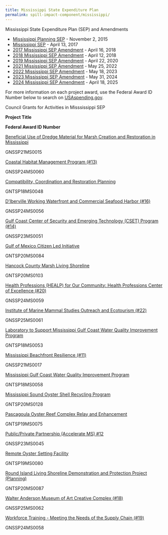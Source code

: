 ```yaml
---
title: Mississippi State Expenditure Plan
permalink: spill-impact-component/mississippi/
---
```


Mississippi State Expenditure Plan (SEP) and Amendments

- [Mississippi Planning SEP](/sites/default/files/2025-01/MS_PSEP_Plan%209.21.2015.pdf) - November 2, 2015
- [Mississippi SEP](/sites/default/files/2025-01/SEP_MS_20170427.pdf) - April 13, 2017
- [2017 Mississippi SEP Amendment](/sites/default/files/2025-01/MS%20State%20Expenditure%20Plan%20Amendment%202017%202.12.18_FINAL_508Compliance.pdf) - April 16, 2018
- [2018 Mississippi SEP Amendment](/sites/default/files/2025-01/MS%20SEP%202018%20Amendment%20Final%2002.08.19-508.pdf) - April 12, 2018
- [2019 Mississippi SEP Amendment](/sites/default/files/2025-01/State%20Expenditure%20Plan%20Amendment%20MS%202019%20FINAL%20for%20Submission%202.25.2020_508.pdf) - April 22, 2020
- [2021 Mississippi SEP Amendment](/sites/default/files/2025-01/MS_SEP_2021_Amendment_FINAL_04262022.pdf) - May 25, 2022
- [2022 Mississippi SEP Amendment](/sites/default/files/2025-01/MS_SEP_2022%20Amendment.pdf) - May 18, 2023
- [2023 Mississippi SEP Amendment](/sites/default/files/2025-01/MS_2023_State%20Expenditure%20Plan%20Amendment%20for%20Council%20Submission%205.2.2024.pdf) - May 31, 2024
- [2024 Mississippi SEP Amendment](/sites/default/files/2025-05/2024%20Mississippi%20State%20Expenditure%20Plan%20Amendment%20for%20Council%20Submission%204.3.2025%20Final.pdf) - April 18, 2025

For more information on each project award, use the Federal Award ID Number below to search on [USAspending.gov](https://www.usaspending.gov/search/?hash=d0cede4de5827d24bbd9d27076bf18f2).

Council Grants for Activities in Misssissippi SEP

**Project Title**

**Federal Award ID Number**

[Beneficial Use of Dredge Material for Marsh Creation and Restoration in Mississippi](/sites/default/files/2025-01/MS%20SEP%202018%20Amendment%20Final%2002.08.19-508.pdf#page=23)

GNSSP21MS0015

[Coastal Habitat Management Program (#13)](/sites/default/files/2025-01/MS_SEP_2021_Amendment_FINAL_04262022.pdf#page=17)

GNSSP24MS0060

[Compatibility, Coordination and Restoration Planning](/sites/default/files/2025-01/MS%20State%20Expenditure%20Plan%20Amendment%202017%202.12.18_FINAL_508Compliance.pdf#page=19)

GNTSP18MS0048

[D’Iberville Working Waterfront and Commercial Seafood Harbor (#16)](/sites/default/files/2025-01/MS_2023_State%20Expenditure%20Plan%20Amendment%20for%20Council%20Submission%205.2.2024.pdf#page=17)

GNSSP24MS0056

[Gulf Coast Center of Security and Emerging Technology (CSET) Program (#14)](/sites/default/files/2025-01/MS_SEP_2021_Amendment_FINAL_04262022.pdf#page=20)

GNSSP23MS0051

[Gulf of Mexico Citizen Led Initiative](/sites/default/files/2025-01/MS%20State%20Expenditure%20Plan%20Amendment%202017%202.12.18_FINAL_508Compliance.pdf#page=21)

GNTSP20MS0084

[Hancock County Marsh Living Shoreline](https://www.mdeq.ms.gov/wp-content/uploads/2019/09/2018-Mississippi-State-Expenditure-Plan-Amendment.pdf#page=27)

GNTSP20MS0103

[Health Professions (HEALP) for Our Community: Health Professions Center of Excellence (#20)](/sites/default/files/2025-01/MS_SEP_2022%20Amendment.pdf#page=23)

GNSSP24MS0059

[Institute of Marine Mammal Studies Outreach and Ecotourism (#22)](/sites/default/files/2025-01/MS_SEP_2022%20Amendment.pdf#page=27)

GNSSP25MS0061

[Laboratory to Support Mississippi Gulf Coast Water Quality Improvement Program](/sites/default/files/2025-01/SEP_MS_20170427.pdf#page=17)

GNTSP18MS0053

[Mississippi Beachfront Resilience (#11)](/sites/default/files/2025-01/MS_SEP_2021_Amendment_FINAL_04262022.pdf#page=15)

GNSSP21MS0017

[Mississippi Gulf Coast Water Quality Improvement Program](/sites/default/files/2025-01/SEP_MS_20170427.pdf#page=17)

GNTSP18MS0058

[Mississippi Sound Oyster Shell Recycling Program](https://www.mdeq.ms.gov/wp-content/uploads/2019/09/2018-Mississippi-State-Expenditure-Plan-Amendment.pdf#page=19)

GNTSP20MS0128

[Pascagoula Oyster Reef Complex Relay and Enhancement](/sites/default/files/2025-01/SEP_MS_20170427.pdf#page=21)

GNTSP19MS0075

[Public/Private Partnership (Accelerate MS) #12](/sites/default/files/2025-01/MS_SEP_2021_Amendment_FINAL_04262022.pdf#page=16)

GNSSP23MS0045

[Remote Oyster Setting Facility](/sites/default/files/2025-01/MS%20State%20Expenditure%20Plan%20Amendment%202017%202.12.18_FINAL_508Compliance.pdf#page=26)

GNTSP19MS0080

[Round Island Living Shoreline Demonstration and Protection Project (Planning)](/sites/default/files/2025-01/MS%20State%20Expenditure%20Plan%20Amendment%202017%202.12.18_FINAL_508Compliance.pdf#page=35)

GNTSP20MS0087

[Walter Anderson Museum of Art Creative Complex (#18)](/sites/default/files/2025-01/MS_SEP_2022%20Amendment.pdf#page=18)

GNSSP25MS0062

[Workforce Training - Meeting the Needs of the Supply Chain (#19)](/sites/default/files/2025-01/MS_SEP_2022%20Amendment.pdf#page=21)

GNSSP24MS0058
